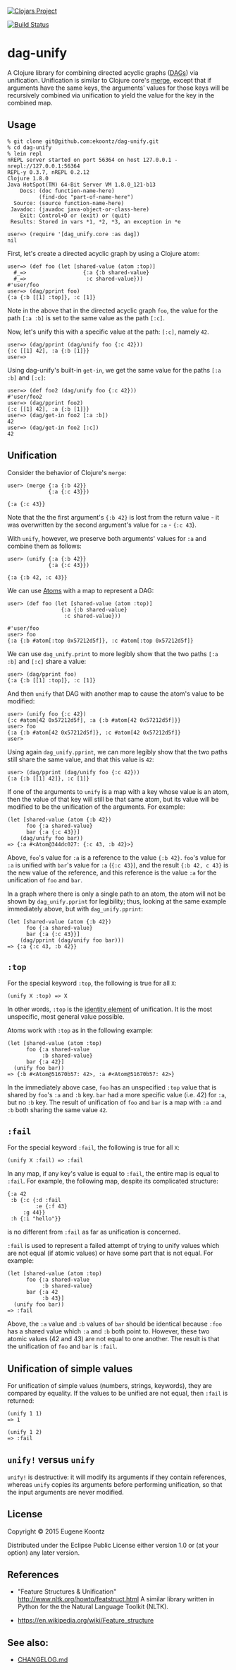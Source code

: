 [![Clojars Project](http://clojars.org/dag_unify/latest-version.svg)](http://clojars.org/dag_unify)

[![Build Status](https://secure.travis-ci.org/ekoontz/dag-unify.png?branch=master)](http://travis-ci.org/ekoontz/dag-unify)

# dag-unify

A Clojure library for combining directed acyclic graphs
([DAGs](https://en.wikipedia.org/wiki/Directed_acyclic_graph)) via
unification. Unification is similar to Clojure core's 
[merge](http://clojure.github.io/clojure/clojure.core-api.html#clojure.core/merge),
except that if arguments have the same keys, the arguments' values for
those keys will be recursively combined via unification to yield the
value for the key in the combined map.

## Usage

```
% git clone git@github.com:ekoontz/dag-unify.git
% cd dag-unify
% lein repl
nREPL server started on port 56364 on host 127.0.0.1 - nrepl://127.0.0.1:56364
REPL-y 0.3.7, nREPL 0.2.12
Clojure 1.8.0
Java HotSpot(TM) 64-Bit Server VM 1.8.0_121-b13
    Docs: (doc function-name-here)
          (find-doc "part-of-name-here")
  Source: (source function-name-here)
 Javadoc: (javadoc java-object-or-class-here)
    Exit: Control+D or (exit) or (quit)
 Results: Stored in vars *1, *2, *3, an exception in *e

user=> (require '[dag_unify.core :as dag])
nil
```

First, let's create a directed acyclic graph by using a Clojure atom:

```
user=> (def foo (let [shared-value (atom :top)]
  #_=>                  {:a {:b shared-value}
  #_=>                   :c shared-value}))
#'user/foo
user=> (dag/pprint foo)
{:a {:b [[1] :top]}, :c [1]}
```

Note in the above that in the directed acyclic graph `foo`, the value for the
path `[:a :b]` is set to the same value as the path `[:c]`.

Now, let's unify this with a specific value at the path: `[:c]`, namely `42`.

```
user=> (dag/pprint (dag/unify foo {:c 42}))
{:c [[1] 42], :a {:b [1]}}
user=>
```

Using dag-unify's built-in `get-in`, we get the same value for the
paths `[:a :b]` and `[:c]`:

```
user=> (def foo2 (dag/unify foo {:c 42}))
#'user/foo2
user=> (dag/pprint foo2)
{:c [[1] 42], :a {:b [1]}}
user=> (dag/get-in foo2 [:a :b])
42
user=> (dag/get-in foo2 [:c])
42
```

## Unification

Consider the behavior of Clojure's `merge`:

```
user> (merge {:a {:b 42}}
             {:a {:c 43}})

{:a {:c 43}}

```

Note that the the first argument's `{:b 42}` is lost from the return
value - it was overwritten by the second argument's value for `:a` -
`{:c 43`}.

With `unify`, however, we preserve both arguments' values for `:a` and
combine them as follows:

```
user> (unify {:a {:b 42}}
             {:a {:c 43}})

{:a {:b 42, :c 43}}
```

We can use [Atoms](http://clojure.org/atoms) with a map to represent a DAG:

```
user> (def foo (let [shared-value (atom :top)]
                 {:a {:b shared-value}
                  :c shared-value}))
                  
#'user/foo
user> foo
{:a {:b #atom[:top 0x57212d5f]}, :c #atom[:top 0x57212d5f]}
```

We can use `dag_unify.print` to more legibly show that the two paths `[:a :b]` and `[:c]`
share a value:

```
user> (dag/pprint foo)
{:a {:b [[1] :top]}, :c [1]}
```

And then `unify` that DAG with another map to cause the atom's value
to be modified:

```
user> (unify foo {:c 42})
{:c #atom[42 0x57212d5f], :a {:b #atom[42 0x57212d5f]}}
user> foo
{:a {:b #atom[42 0x57212d5f]}, :c #atom[42 0x57212d5f]}
user> 
```

Using again `dag_unify.pprint`, we can more legibly show that the two paths still share the same value, and
that this value is `42`:

```
user> (dag/pprint (dag/unify foo {:c 42}))
{:a {:b [[1] 42]}, :c [1]}
```

If one of the arguments to `unify` is a map with a key whose value is
an atom, then the value of that key will still be that same atom, but its
value will be modified to be the unification of the arguments. For example:

```
(let [shared-value (atom {:b 42})
      foo {:a shared-value}
      bar {:a {:c 43}}]
	(dag/unify foo bar))
=> {:a #<Atom@344dc027: {:c 43, :b 42}>}
```

Above, `foo`'s value for `:a` is a reference to the value `{:b
42}`. `foo`'s value for `:a` is unified with `bar`'s value for `:a`
(`{:c 43}`), and the result `{:b 42, c 43}` is the new value of the
reference, and this reference is the value `:a` for the unification of
`foo` and `bar`.

In a graph where there is only a single path to an atom,
the atom will not be shown by `dag_unify.pprint` for legibility; thus, looking
at the same example immediately above, but with `dag_unify.pprint`:

```
(let [shared-value (atom {:b 42})
      foo {:a shared-value}
      bar {:a {:c 43}}]
	(dag/pprint (dag/unify foo bar)))
=> {:a {:c 43, :b 42}}
```


## `:top`

For the special keyword `:top`, the following is true for all `X`:

```
(unify X :top) => X
```

In other words, `:top` is the [identity
element](https://en.wikipedia.org/wiki/Identity_element) of
unification. It is the most unspecific, most general value possible.

Atoms work with `:top` as in the following example:

```
(let [shared-value (atom :top)
      foo {:a shared-value
           :b shared-value}
      bar {:a 42}]
  (unify foo bar))
=> {:b #<Atom@51670b57: 42>, :a #<Atom@51670b57: 42>}
```

In the immediately above case, `foo` has an unspecified `:top` value
that is shared by `foo`'s `:a` and `:b` key. `bar` had a more specific
value (i.e. 42) for `:a`, but no `:b` key. The result of unification
of `foo` and `bar` is a map with `:a` and `:b` both sharing the same
value `42`.

## `:fail`

For the special keyword `:fail`, the following is true for all `X`:

```
(unify X :fail) => :fail
```

In any map, if any key's value is equal to `:fail`, the entire map is
equal to `:fail`. For example, the following map, despite its
complicated structure:

```
{:a 42
 :b {:c {:d :fail
         :e {:f 43}
	 :g 44}}
 :h {:i "hello"}}
```

is no different from `:fail` as far as unification is concerned.


`:fail` is used to represent a failed attempt of trying to unify
values which are not equal (if atomic values) or have some part that
is not equal. For example:

```
(let [shared-value (atom :top)
      foo {:a shared-value
           :b shared-value}
      bar {:a 42
           :b 43}]
  (unify foo bar))
=> :fail
```

Above, the `:a` value and `:b` values of `bar` should be identical
because `:foo` has a shared value which `:a` and `:b` both point to.
However, these two atomic values (42 and 43) are not equal
to one another. The result is that the unification of `foo` and `bar`
is `:fail`.

## Unification of simple values

For unification of simple values (numbers, strings, keywords), they
are compared by equality. If the values to be unified are not equal,
then `:fail` is returned:

```
(unify 1 1)
=> 1
```

```
(unify 1 2)
=> :fail
```

## `unify!` versus `unify`

`unify!` is destructive: it will modify its arguments if they contain
references, whereas `unify` copies its arguments before performing
unification, so that the input arguments are never modified.

## License

Copyright © 2015 Eugene Koontz

Distributed under the Eclipse Public License either version 1.0 or (at
your option) any later version.

## References

- "Feature Structures & Unification" http://www.nltk.org/howto/featstruct.html
A similar library written in Python for the the Natural Language Toolkit (NLTK).

- https://en.wikipedia.org/wiki/Feature_structure

## See also:

- [CHANGELOG.md](CHANGELOG.md)
